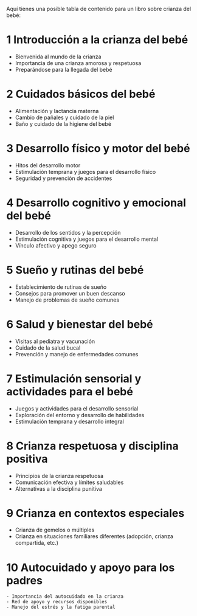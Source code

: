 Aquí tienes una posible tabla de contenido para un libro sobre crianza del bebé:

# 1 Introducción a la crianza del bebé
-  Bienvenida al mundo de la crianza
-  Importancia de una crianza amorosa y respetuosa
-  Preparándose para la llegada del bebé

# 2 Cuidados básicos del bebé
-  Alimentación y lactancia materna
-  Cambio de pañales y cuidado de la piel
-  Baño y cuidado de la higiene del bebé

# 3 Desarrollo físico y motor del bebé
-  Hitos del desarrollo motor
-  Estimulación temprana y juegos para el desarrollo físico
-  Seguridad y prevención de accidentes

# 4 Desarrollo cognitivo y emocional del bebé
-  Desarrollo de los sentidos y la percepción
-  Estimulación cognitiva y juegos para el desarrollo mental
-  Vínculo afectivo y apego seguro

# 5 Sueño y rutinas del bebé
-  Establecimiento de rutinas de sueño
-  Consejos para promover un buen descanso
-  Manejo de problemas de sueño comunes

# 6 Salud y bienestar del bebé
-  Visitas al pediatra y vacunación
-  Cuidado de la salud bucal
-  Prevención y manejo de enfermedades comunes

# 7 Estimulación sensorial y actividades para el bebé
-  Juegos y actividades para el desarrollo sensorial
-  Exploración del entorno y desarrollo de habilidades
-  Estimulación temprana y desarrollo integral

# 8 Crianza respetuosa y disciplina positiva
-  Principios de la crianza respetuosa
-  Comunicación efectiva y límites saludables
-  Alternativas a la disciplina punitiva

# 9 Crianza en contextos especiales
-  Crianza de gemelos o múltiples
-  Crianza en situaciones familiares diferentes (adopción, crianza compartida, etc.)

# 10 Autocuidado y apoyo para los padres
    - Importancia del autocuidado en la crianza
    - Red de apoyo y recursos disponibles
    - Manejo del estrés y la fatiga parental